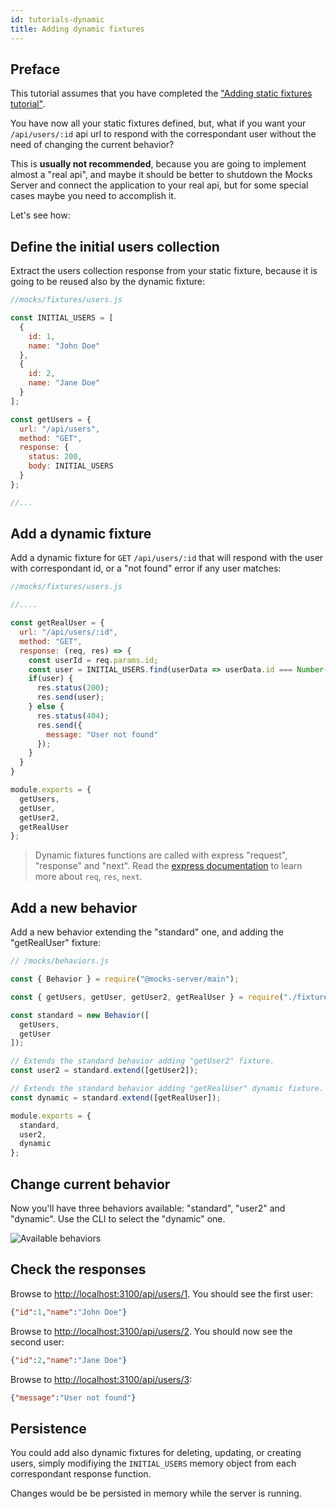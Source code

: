```yaml
---
id: tutorials-dynamic
title: Adding dynamic fixtures
---
```


## Preface

This tutorial assumes that you have completed the ["Adding static fixtures tutorial"](tutorials-static.md).

You have now all your static fixtures defined, but, what if you want your `/api/users/:id` api url to respond with the correspondant user without the need of changing the current behavior?

This is __usually not recommended__, because you are going to implement almost a "real api", and maybe it should be better to shutdown the Mocks Server and connect the application to your real api, but for some special cases maybe you need to accomplish it.

Let's see how:

## Define the initial users collection

Extract the users collection response from your static fixture, because it is going to be reused also by the dynamic fixture:

```javascript
//mocks/fixtures/users.js

const INITIAL_USERS = [
  {
    id: 1,
    name: "John Doe"
  },
  {
    id: 2,
    name: "Jane Doe"
  }
];

const getUsers = {
  url: "/api/users",
  method: "GET",
  response: {
    status: 200,
    body: INITIAL_USERS
  }
};

//...

```

## Add a dynamic fixture

Add a dynamic fixture for `GET` `/api/users/:id` that will respond with the user with correspondant id, or a "not found" error if any user matches:

```javascript
//mocks/fixtures/users.js

//....

const getRealUser = {
  url: "/api/users/:id",
  method: "GET",
  response: (req, res) => {
    const userId = req.params.id;
    const user = INITIAL_USERS.find(userData => userData.id === Number(userId));
    if(user) {
      res.status(200);
      res.send(user);
    } else {
      res.status(404);
      res.send({
        message: "User not found"
      });
    }
  }
}

module.exports = {
  getUsers,
  getUser,
  getUser2,
  getRealUser
};
```

> Dynamic fixtures functions are called with express "request", "response" and "next". Read the [express documentation][express-url] to learn more about `req`, `res`, `next`.

## Add a new behavior

Add a new behavior extending the "standard" one, and adding the "getRealUser" fixture:

```javascript
// /mocks/behaviors.js

const { Behavior } = require("@mocks-server/main");

const { getUsers, getUser, getUser2, getRealUser } = require("./fixtures/users");

const standard = new Behavior([
  getUsers,
  getUser
]);

// Extends the standard behavior adding "getUser2" fixture.
const user2 = standard.extend([getUser2]);

// Extends the standard behavior adding "getRealUser" dynamic fixture.
const dynamic = standard.extend([getRealUser]);

module.exports = {
  standard,
  user2,
  dynamic
};

```

## Change current behavior

Now you'll have three behaviors available: "standard", "user2" and "dynamic". Use the CLI to select the "dynamic" one.

![Available behaviors](assets/tutorials-dynamic-01.png)

## Check the responses

Browse to [http://localhost:3100/api/users/1](http://localhost:3100/api/users/1). You should see the first user:

```json
{"id":1,"name":"John Doe"}
```

Browse to [http://localhost:3100/api/users/2](http://localhost:3100/api/users/2). You should now see the second user:

```json
{"id":2,"name":"Jane Doe"}
```

Browse to [http://localhost:3100/api/users/3](http://localhost:3100/api/users/3):

```json
{"message":"User not found"}
```

## Persistence

You could add also dynamic fixtures for deleting, updating, or creating users, simply modifiying the `INITIAL_USERS` memory object from each correspondant response function.

Changes would be be persisted in memory while the server is running.

[express-url]: https://expressjs.com/es/4x/api.html
